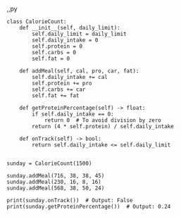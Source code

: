 ,,py

    class CalorieCount:
        def __init__(self, daily_limit):
            self.daily_limit = daily_limit
            self.daily_intake = 0
            self.protein = 0
            self.carbs = 0
            self.fat = 0
    
        def addMeal(self, cal, pro, car, fat):
            self.daily_intake += cal
            self.protein += pro
            self.carbs += car
            self.fat += fat
    
        def getProteinPercentage(self) -> float:
            if self.daily_intake == 0:
                return 0  # To avoid division by zero
            return (4 * self.protein) / self.daily_intake
    
        def onTrack(self) -> bool:
            return self.daily_intake <= self.daily_limit
    
    
    sunday = CalorieCount(1500)
    
    sunday.addMeal(716, 38, 38, 45)
    sunday.addMeal(230, 16, 8, 16)
    sunday.addMeal(568, 38, 50, 24)
    
    print(sunday.onTrack())  # Output: False
    print(sunday.getProteinPercentage())  # Output: 0.24
